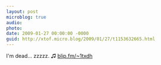 ```yaml
---
layout: post
microblog: true
audio: 
photo: 
date: 2009-01-27 00:00:00 -0000
guid: http://xtof.micro.blog/2009/01/27/t1153632665.html
---
```

I'm dead... zzzzz. ♫ [blip.fm/~1txdh](http://blip.fm/~1txdh)
